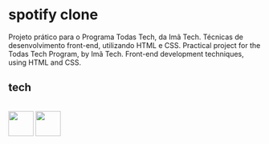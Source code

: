 # spotify clone
Projeto prático para o Programa Todas Tech, da Imã Tech. Técnicas de desenvolvimento front-end, utilizando HTML e CSS. 
Practical project for the Todas Tech Program, by Imã Tech. Front-end development techniques, using HTML and CSS.

## tech
<br>
<img src="https://cdn.jsdelivr.net/gh/devicons/devicon/icons/html5/html5-original.svg" width="50px"/> <img src="https://cdn.jsdelivr.net/gh/devicons/devicon/icons/css3/css3-original.svg" width="50px" />
          

          
